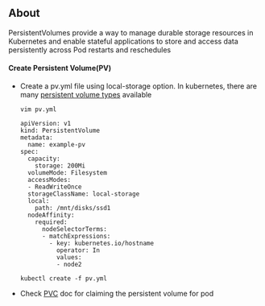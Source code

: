 ## About
PersistentVolumes provide a way to manage durable storage resources in Kubernetes and enable stateful applications to store and access data persistently across Pod restarts and reschedules

#### Create Persistent Volume(PV)
- Create a pv.yml file using local-storage option. In kubernetes, there are many [persistent volume types](https://kubernetes.io/docs/concepts/storage/persistent-volumes/#types-of-persistent-volumes) available
  ```
  vim pv.yml
  ```
  ```
  apiVersion: v1
  kind: PersistentVolume
  metadata:
    name: example-pv
  spec:
    capacity:
      storage: 200Mi
    volumeMode: Filesystem
    accessModes:
    - ReadWriteOnce
    storageClassName: local-storage
    local:
      path: /mnt/disks/ssd1
    nodeAffinity:
      required:
        nodeSelectorTerms:
        - matchExpressions:
          - key: kubernetes.io/hostname
            operator: In
            values:
            - node2
  ```
  ```
  kubectl create -f pv.yml
  ```
- Check [PVC](./Pvc.md) doc for claiming the persistent volume for pod
